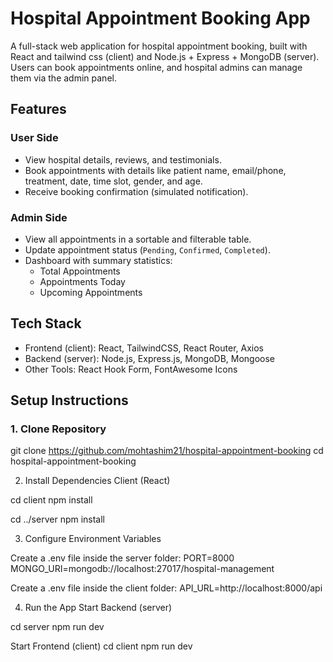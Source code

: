 # Hospital Appointment Booking App

A full-stack web application for hospital appointment booking, built with React and tailwind css (client) and Node.js + Express + MongoDB (server).  
Users can book appointments online, and hospital admins can manage them via the admin panel.


## Features
### User Side
- View hospital details, reviews, and testimonials.
- Book appointments with details like patient name, email/phone, treatment, date, time slot, gender, and age.
- Receive booking confirmation (simulated notification).

### Admin Side
- View all appointments in a sortable and filterable table.
- Update appointment status (`Pending`, `Confirmed`, `Completed`).
- Dashboard with summary statistics:
  - Total Appointments
  - Appointments Today
  - Upcoming Appointments



## Tech Stack
- Frontend (client): React, TailwindCSS, React Router, Axios  
- Backend (server): Node.js, Express.js, MongoDB, Mongoose  
- Other Tools: React Hook Form, FontAwesome Icons  


##  Setup Instructions

### 1. Clone Repository

git clone https://github.com/mohtashim21/hospital-appointment-booking
cd hospital-appointment-booking

2. Install Dependencies
Client (React)

cd client
npm install

cd ../server
npm install

3. Configure Environment Variables

Create a .env file inside the server folder:
PORT=8000
MONGO_URI=mongodb://localhost:27017/hospital-management

Create a .env file inside the client folder:
API_URL=http://localhost:8000/api

4. Run the App
Start Backend (server)

cd server
npm run dev

Start Frontend (client)
cd client
npm run dev
